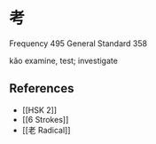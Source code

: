 # 考
Frequency 495
General Standard 358

kǎo
examine, test; investigate

## References
- [[HSK 2]]
- [[6 Strokes]]
- [[老 Radical]]